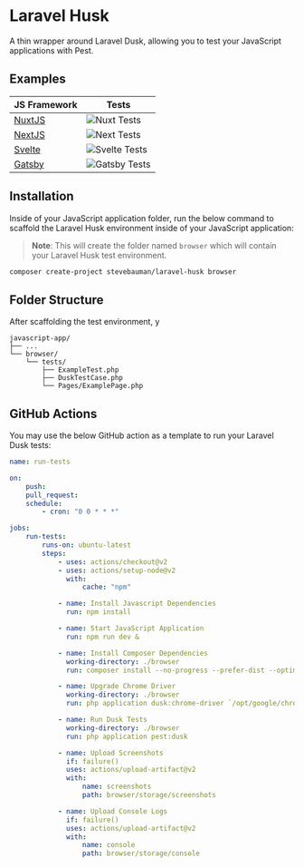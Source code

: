 # Laravel Husk

A thin wrapper around Laravel Dusk, allowing you to test your JavaScript applications with Pest.

## Examples

| JS Framework                                                 | Tests                                                                                                         |
| ------------------------------------------------------------ | ------------------------------------------------------------------------------------------------------------- |
| [NuxtJS](https://github.com/stevebauman/laravel-husk-nuxt)   | ![Nuxt Tests](https://github.com/stevebauman/laravel-husk-nuxt/actions/workflows/run-tests.yml/badge.svg)     |
| [NextJS](https://github.com/stevebauman/laravel-husk-next)   | ![Next Tests](https://github.com/stevebauman/laravel-husk-next/actions/workflows/run-tests.yml/badge.svg)     |
| [Svelte](https://github.com/stevebauman/laravel-husk-svelte) | ![Svelte Tests](https://github.com/stevebauman/laravel-husk-svelte/actions/workflows/run-tests.yml/badge.svg) |
| [Gatsby](https://github.com/stevebauman/laravel-husk-gatsby) | ![Gatsby Tests](https://github.com/stevebauman/laravel-husk-gatsby/actions/workflows/run-tests.yml/badge.svg) |

## Installation

Inside of your JavaScript application folder, run the below command to scaffold the Laravel Husk environment inside of your JavaScript application:

> **Note**: This will create the folder named `browser` which will contain your Laravel Husk test environment.

```bash
composer create-project stevebauman/laravel-husk browser
```

## Folder Structure

After scaffolding the test environment, y

```
javascript-app/
├── ...
└── browser/
    └── tests/
        ├── ExampleTest.php
        ├── DuskTestCase.php
        └── Pages/ExamplePage.php
```

## GitHub Actions

You may use the below GitHub action as a template to run your Laravel Dusk tests:

```yaml
name: run-tests

on:
    push:
    pull_request:
    schedule:
        - cron: "0 0 * * *"

jobs:
    run-tests:
        runs-on: ubuntu-latest
        steps:
            - uses: actions/checkout@v2
            - uses: actions/setup-node@v2
              with:
                  cache: "npm"

            - name: Install Javascript Dependencies
              run: npm install

            - name: Start JavaScript Application
              run: npm run dev &

            - name: Install Composer Dependencies
              working-directory: ./browser
              run: composer install --no-progress --prefer-dist --optimize-autoloader

            - name: Upgrade Chrome Driver
              working-directory: ./browser
              run: php application dusk:chrome-driver `/opt/google/chrome/chrome --version | cut -d " " -f3 | cut -d "." -f1`

            - name: Run Dusk Tests
              working-directory: ./browser
              run: php application pest:dusk

            - name: Upload Screenshots
              if: failure()
              uses: actions/upload-artifact@v2
              with:
                  name: screenshots
                  path: browser/storage/screenshots

            - name: Upload Console Logs
              if: failure()
              uses: actions/upload-artifact@v2
              with:
                  name: console
                  path: browser/storage/console
```
